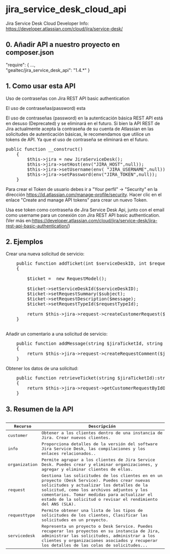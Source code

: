 # jira_service_desk_cloud_api


Jira Service Desk Cloud Developer Info: https://developer.atlassian.com/cloud/jira/service-desk/

## 0. Añadir API a nuestro proyecto en composer.json

"require": {
        ...,    
        "gealtec/jira_service_desk_api": "1.4.*"
        }


## 1. Como usar esta API


Uso de contraseñas con Jira REST API basic authentication

El uso de contraseñas(password) esta 

El uso de contraseñas (password) en la autenticación básica REST API está en desuso (Deprecated) y se eliminará en el futuro. Si bien la API REST de Jira actualmente acepta la contraseña de su cuenta de Atlassian en las solicitudes de autenticación básicas, le recomendamos que utilice un tokens de API. Ya que el uso de contraseña se eliminará en el futuro.

<pre>
public function __construct()
    {
        $this->jira = new JiraServiceDesk();
        $this->jira->setHost(env("JIRA_HOST",null));
        $this->jira->setUsername(env( "JIRA_USERNAME",null));
        $this->jira->setPassword(env("JIRA_TOKEN",null));
    }
</pre>

Para crear el Token de usuario debes ir a "Your perfil" -> "Security" en la dirección https://id.atlassian.com/manage-profile/security. Hacer clic en el enlace "Create and manage API tokens" para crear un nuevo Token. 

Usa ese token como contraseña de Jira Service Desk Api, junto con el email como username para un conexión con Jira REST API basic authentication. (Ver más en:https://developer.atlassian.com/cloud/jira/service-desk/jira-rest-api-basic-authentication/)

## 2. Ejemplos

Crear una nueva solicitud de servicio:
<pre>
    public function addTicket(int $serviceDeskID, int $requestTypeId, string $subject, string $message): string
    {
        
        $ticket =  new RequestModel();

        $ticket->setServiceDeskId($serviceDeskID);
        $ticket->setRequestSummary($subject);
        $ticket->setRequestDescription($message);
        $ticket->setRequestTypeId($requestTypeId);
       
        return $this->jira->request->createCustomerRequest($ticket);
    }

</pre>


Añadir un comentario a una solicitud de servicio:
<pre>
    public function addMessage(string $jiraTicketId, string $message, bool $isPublic):string
    {
        return $this->jira->request->createRequestComment($jiraTicketId,$message,$isPublic);
    }
</pre>


Obtener los datos de una solicitud:
<pre>
    public function retrieveTicket(string $jiraTicketId):string
    {
        return $this->jira->request->getCustomerRequestByIdOrKey($jiraTicketId);
    }
</pre>



## 3. Resumen de la API

<pre>
<table><thead><tr><th>Recurso</th><th>Descripción</th></tr></thead>
    <tbody>
        <tr><td>customer</td><td>Obtener a los clientes dentro de una instancia de Jira. Crear nuevos clientes.</td></tr>
        <tr><td>info</td><td>Proporciona detalles de la versión del software Jira Service Desk, las compilaciones y los enlaces relacionados..</td></tr>
        <tr><td>organization</td><td>Permite agrupar a los clientes de Jira Service Desk. Puedes crear y eliminar organizaciones, y agregar y eliminar clientes de ellas.</td></tr><tr><td>request</td><td>Gestiona las solicitudes de los clientes en en un proyecto (Desk Service). Puedes crear nuevas solicitudes y actualizar los detalles de la solicitud, como los archivos adjuntos y los comentarios. Tomar medidas para actualizar el estado de la solicitud o revisar el rendimiento del ANS (SLA).</td></tr><tr><td>requesttype</td><td>Permite obtener una lista de los tipos de solicitudes de los clientes, Clasificar las solicitudes en un proyecto.</td></tr><tr><td>servicedesk</td><td>Representa un proyecto o Desk Service. Puedes recuperar los proyectos en su instancia de Jira, administrar las solicitudes, administrar a los clientes y organizaciones asociados y recuperar los detalles de las colas de solicitudes...</td></tr>
    </tbody>
</table>
</pre>
